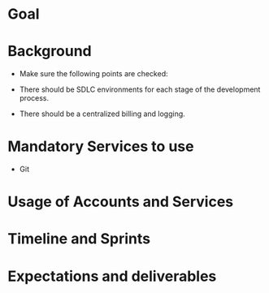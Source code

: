 # Goal


# Background
 

* Make sure the following points are checked:

* There should be SDLC environments for each stage of the development process.

* There should be a centralized billing and logging.


 

# Mandatory Services to use
* Git


# Usage of Accounts and Services


# Timeline and Sprints


 # Expectations and deliverables
